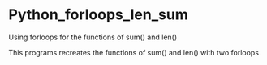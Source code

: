 # Python_forloops_len_sum
Using forloops for the functions of sum() and len()

This programs recreates the functions of sum() and len() with two forloops
